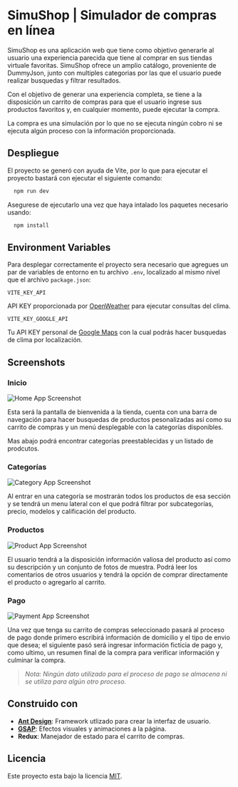 
# SimuShop | Simulador de compras en línea

SimuShop es una aplicación web que tiene como objetivo generarle al usuario una experiencia parecida que tiene al comprar en sus tiendas virtuale favoritas. SimuShop ofrece un amplio catálogo, proveniente de DummyJson, junto con multiples categorias por las que el usuario puede realizar busquedas y filtrar resultados.

Con el objetivo de generar una experiencia completa, se tiene a la disposición un carrito de compras para que el usuario ingrese sus productos favoritos y, en cualquier momento, puede ejecutar la compra.

La compra es una simulación por lo que no se ejecuta ningún cobro ni se ejecuta algún proceso con la información proporcionada.

## Despliegue

El proyecto se generó con ayuda de Vite, por lo que para ejecutar el proyecto bastará con ejecutar el siguiente comando:

```bash
  npm run dev
```

Asegurese de ejecutarlo una vez que haya intalado los paquetes necesario usando: 

```bash
  npm install
```
## Environment Variables

Para desplegar correctamente el proyecto sera necesario que agregues un par de variables de entorno en tu archivo `.env`, localizado al mismo nivel que el archivo `package.json`:

`VITE_KEY_API`

API KEY proporcionada por [OpenWeather](https://home.openweathermap.org/api_keys) para ejecutar consultas del clima.


`VITE_KEY_GOOGLE_API`

Tu API KEY personal de [Google Maps](https://console.cloud.google.com/) con la cual podrás hacer busquedas de clima por localización.
## Screenshots

### Inicio
![Home App Screenshot](https://github.com/LuisEduardoZV/portafolio/blob/main/src/assets/projects/MarketHome.png?raw=true)

Esta será la pantalla de bienvenida a la tienda, cuenta con una barra de navegación para hacer busquedas de productos pesonalizadas así como su carrito de compras y un menú desplegable con la categorías disponibles.

Mas abajo podrá encontrar categorías preestablecidas y un listado de prodcutos.

### Categorías

![Category App Screenshot](https://github.com/LuisEduardoZV/portafolio/blob/main/src/assets/projects/MarketCategory.png?raw=true)

Al entrar en una categoría se mostrarán todos los productos de esa sección y se tendrá un menu lateral con el que podrá filtrar por subcategorías, precio, modelos y calificación del producto.

### Productos

![Product App Screenshot](https://github.com/LuisEduardoZV/portafolio/blob/main/src/assets/projects/MarketProduct.png?raw=true)

El usuario tendrá a la disposición información valiosa del producto así como su descripción y un conjunto de fotos de muestra. Podrá leer los comentarios de otros usuarios y tendrá la opción de comprar directamente el producto o agregarlo al carrito.

### Pago

![Payment App Screenshot](https://github.com/LuisEduardoZV/portafolio/blob/main/src/assets/projects/MarketPayment.png?raw=true)

Una vez que tenga su carrito de compras seleccionado pasará al proceso de pago donde primero escribirá información de domicilio y el tipo de envio que desea; el siguiente pasó será ingresar información ficticia de pago y, como ultimo, un resumen final de la compra para verificar información y culminar la compra.

> *Nota:
> Ningún dato utilizado para el proceso de pago se almacena ni se utiliza para algún otro proceso.*
## Construido con

- **[Ant Design](https://ant.design/)**: Framework utlizado para crear la interfaz de usuario.
- **[GSAP](https://gsap.com/)**: Efectos visuales y animaciones a la página.
- **Redux**: Manejador de estado para el carrito de compras.


## Licencia

Este proyecto esta bajo la licencia [MIT](https://choosealicense.com/licenses/mit/).
